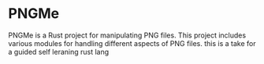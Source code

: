 # PNGMe

PNGMe is a Rust project for manipulating PNG files. This project includes various modules for handling different aspects of PNG files.
this is a take for a guided self leraning rust lang

